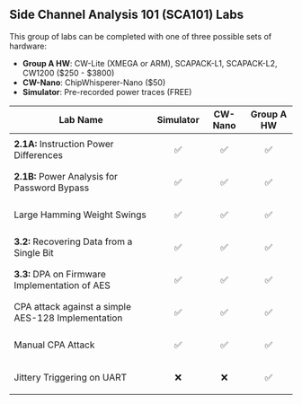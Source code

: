 ## Side Channel Analysis 101 (SCA101) Labs

This group of labs can be completed with one of three possible sets of hardware:

* **Group A HW**: CW-Lite (XMEGA or ARM), SCAPACK-L1, SCAPACK-L2, CW1200 ($250 - $3800)
* **CW-Nano**: ChipWhisperer-Nano ($50)
* **Simulator**: Pre-recorded power traces (FREE)

|            Lab Name                          |  Simulator | CW-Nano | Group A HW |
|----------------------------------------------|------------|------------------|------------------|
| **2.1A:** Instruction Power Differences      | <p align="center"> ✅ </p>   | <p align="center"> ✅ </p>        |         <p align="center"> ✅ </p>      |
| **2.1B:** Power Analysis for Password Bypass |  <p align="center"> ✅ </p>       |        <p align="center"> ✅ </p>        |         <p align="center"> ✅ </p>     |
| Large Hamming Weight Swings                  |  <p align="center"> ✅ </p>       |       <p align="center"> ✅ </p>       |         <p align="center"> ✅ </p>      |
| **3.2:** Recovering Data from a Single Bit   |  <p align="center"> ✅ </p>       |        <p align="center"> ✅ </p>        |         <p align="center"> ✅ </p>      |
| **3.3:** DPA on Firmware Implementation of AES   |  <p align="center"> ✅ </p>       |        <p align="center"> ✅ </p>       |        <p align="center"> ✅ </p>      |
| CPA attack against a simple AES-128 Implementation | <p align="center"> ✅ </p>       |        <p align="center"> ✅ </p>        |        <p align="center"> ✅ </p>      |
| Manual CPA Attack                            |  <p align="center"> ✅ </p>      |        <p align="center"> ✅ </p>       |         <p align="center"> ✅ </p>      |
| Jittery Triggering on UART                   |  <p align="center">❌ </p>      |       <p align="center"> ❌ </p>        |         <p align="center"> ✅ </p>     |

